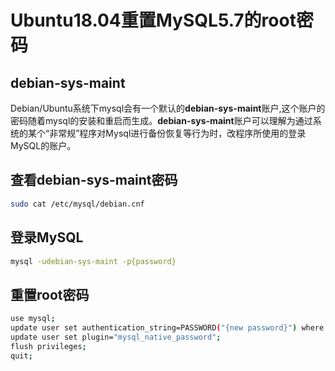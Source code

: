 # Ubuntu18.04重置MySQL5.7的root密码
## debian-sys-maint
Debian/Ubuntu系统下mysql会有一个默认的**debian-sys-maint**账户,这个账户的密码随着mysql的安装和重启而生成。**debian-sys-maint**账户可以理解为通过系统的某个“非常规”程序对Mysql进行备份恢复等行为时，改程序所使用的登录MySQL的账户。
## 查看debian-sys-maint密码
``` bash
sudo cat /etc/mysql/debian.cnf
```
## 登录MySQL
``` bash
mysql -udebian-sys-maint -p{password}
```
## 重置root密码
``` bash
use mysql; 
update user set authentication_string=PASSWORD("{new password}") where User='root'; # 更改密码 
update user set plugin="mysql_native_password"; 
flush privileges; 
quit;
```


<!--stackedit_data:
eyJoaXN0b3J5IjpbMTA1ODQxMzA4Nl19
-->